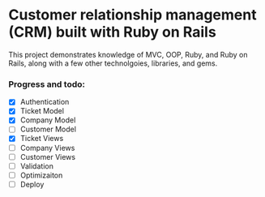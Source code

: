# Customer relationship management (CRM) built with Ruby on Rails

This project demonstrates knowledge of MVC, OOP, Ruby, and Ruby on Rails, along with a few other technolgoies, libraries, and gems.

### Progress and todo:

- [x] Authentication
- [x] Ticket Model
- [x] Company Model
- [ ] Customer Model
- [x] Ticket Views
- [ ] Company Views
- [ ] Customer Views
- [ ] Validation
- [ ] Optimizaiton
- [ ] Deploy